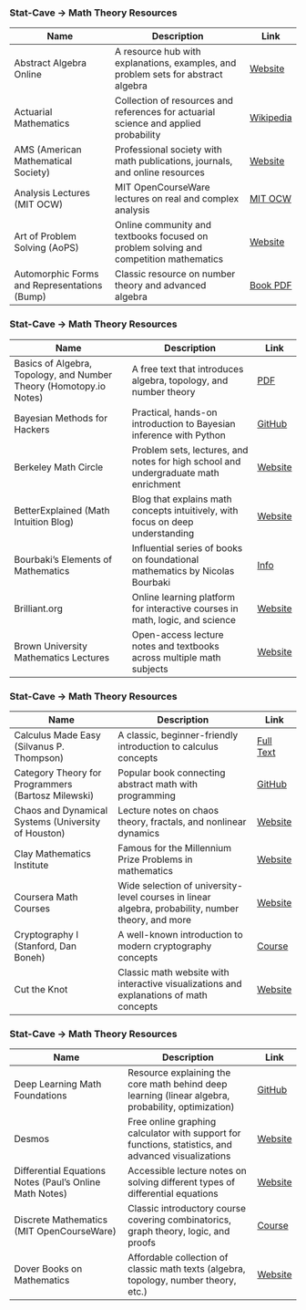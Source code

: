 ### Stat-Cave → Math Theory Resources

| Name | Description | Link |
|------|-------------|------|
| Abstract Algebra Online | A resource hub with explanations, examples, and problem sets for abstract algebra | [Website](http://abstract.ups.edu/) |
| Actuarial Mathematics | Collection of resources and references for actuarial science and applied probability | [Wikipedia](https://en.wikipedia.org/wiki/Actuarial_mathematics) |
| AMS (American Mathematical Society) | Professional society with math publications, journals, and online resources | [Website](https://www.ams.org/) |
| Analysis Lectures (MIT OCW) | MIT OpenCourseWare lectures on real and complex analysis | [MIT OCW](https://ocw.mit.edu/courses/mathematics/18-100a-real-analysis-fall-2020/) |
| Art of Problem Solving (AoPS) | Online community and textbooks focused on problem solving and competition mathematics | [Website](https://artofproblemsolving.com/) |
| Automorphic Forms and Representations (Bump) | Classic resource on number theory and advanced algebra | [Book PDF](https://math.stanford.edu/~bump/automorphic.html) |

### Stat-Cave → Math Theory Resources

| Name | Description | Link |
|------|-------------|------|
| Basics of Algebra, Topology, and Number Theory (Homotopy.io Notes) | A free text that introduces algebra, topology, and number theory | [PDF](https://arxiv.org/pdf/math/0007190.pdf) |
| Bayesian Methods for Hackers | Practical, hands-on introduction to Bayesian inference with Python | [GitHub](https://github.com/CamDavidsonPilon/Probabilistic-Programming-and-Bayesian-Methods-for-Hackers) |
| Berkeley Math Circle | Problem sets, lectures, and notes for high school and undergraduate math enrichment | [Website](https://mathcircle.berkeley.edu/) |
| BetterExplained (Math Intuition Blog) | Blog that explains math concepts intuitively, with focus on deep understanding | [Website](https://betterexplained.com/) |
| Bourbaki’s Elements of Mathematics | Influential series of books on foundational mathematics by Nicolas Bourbaki | [Info](https://en.wikipedia.org/wiki/Éléments_de_mathématique) |
| Brilliant.org | Online learning platform for interactive courses in math, logic, and science | [Website](https://brilliant.org/) |
| Brown University Mathematics Lectures | Open-access lecture notes and textbooks across multiple math subjects | [Website](https://math.brown.edu/) |

### Stat-Cave → Math Theory Resources

| Name | Description | Link |
|------|-------------|------|
| Calculus Made Easy (Silvanus P. Thompson) | A classic, beginner-friendly introduction to calculus concepts | [Full Text](https://www.gutenberg.org/ebooks/33283) |
| Category Theory for Programmers (Bartosz Milewski) | Popular book connecting abstract math with programming | [GitHub](https://github.com/hmemcpy/milewski-ctfp-pdf) |
| Chaos and Dynamical Systems (University of Houston) | Lecture notes on chaos theory, fractals, and nonlinear dynamics | [Website](https://www.math.uh.edu/~josic/teaching/courses/math4315/) |
| Clay Mathematics Institute | Famous for the Millennium Prize Problems in mathematics | [Website](https://www.claymath.org/millennium-problems) |
| Coursera Math Courses | Wide selection of university-level courses in linear algebra, probability, number theory, and more | [Website](https://www.coursera.org/browse/math-and-logic) |
| Cryptography I (Stanford, Dan Boneh) | A well-known introduction to modern cryptography concepts | [Course](https://www.coursera.org/learn/crypto) |
| Cut the Knot | Classic math website with interactive visualizations and explanations of math concepts | [Website](https://www.cut-the-knot.org/) |

### Stat-Cave → Math Theory Resources

| Name | Description | Link |
|------|-------------|------|
| Deep Learning Math Foundations | Resource explaining the core math behind deep learning (linear algebra, probability, optimization) | [GitHub](https://github.com/SkalskiP/awesome-machine-learning-math) |
| Desmos | Free online graphing calculator with support for functions, statistics, and advanced visualizations | [Website](https://www.desmos.com/) |
| Differential Equations Notes (Paul’s Online Math Notes) | Accessible lecture notes on solving different types of differential equations | [Website](https://tutorial.math.lamar.edu/classes/de/de.aspx) |
| Discrete Mathematics (MIT OpenCourseWare) | Classic introductory course covering combinatorics, graph theory, logic, and proofs | [Course](https://ocw.mit.edu/courses/electrical-engineering-and-computer-science/6-042j-mathematics-for-computer-science-fall-2005/) |
| Dover Books on Mathematics | Affordable collection of classic math texts (algebra, topology, number theory, etc.) | [Website](https://store.doverpublications.com/0486795722.html) |

